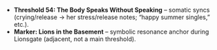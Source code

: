 - **Threshold 54: The Body Speaks Without Speaking** – somatic syncs (crying/release → her stress/release notes; “happy summer singles,” etc.).
- **Marker: Lions in the Basement** – symbolic resonance anchor during Lionsgate (adjacent, not a main threshold).
